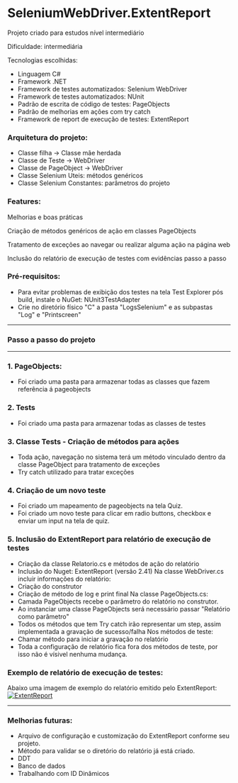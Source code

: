 # SeleniumWebDriver.ExtentReport

Projeto criado para estudos nível intermediário

Dificuldade: intermediária

Tecnologias escolhidas:
- Linguagem C#
- Framework .NET
- Framework de testes automatizados: Selenium WebDriver
- Framework de testes automatizados: NUnit
- Padrão de escrita de código de testes: PageObjects
- Padrão de melhorias em ações com try catch
- Framework de report de execução de testes: ExtentReport

### Arquitetura do projeto:

- Classe filha -> Classe mãe herdada
- Classe de Teste -> WebDriver
- Classe de PageObject -> WebDriver
- Classe Selenium Uteis: métodos genéricos
- Classe Selenium Constantes: parâmetros do projeto

### Features:

Melhorias e boas práticas

Criação de métodos genéricos de ação em classes PageObjects

Tratamento de exceções ao navegar ou realizar alguma ação na página web

Inclusão do relatório de execução de testes com evidências passo a passo

### Pré-requisitos:

- Para evitar problemas de exibição dos testes na tela Test Explorer pós build, instale o NuGet: NUnit3TestAdapter
- Crie no diretório físico "C" a pasta "LogsSelenium" e as subpastas "Log" e "Printscreen"

**************************
### Passo a passo do projeto
**************************
### 1. PageObjects: 
* Foi criado uma pasta para armazenar todas as classes que fazem referência á pageobjects

### 2. Tests
* Foi criado uma pasta para armazenar todas as classes de testes

### 3. Classe Tests - Criação de métodos para ações
* Toda ação, navegação no sistema terá um método vinculado dentro da classe PageObject para tratamento de exceções
* Try catch utilizado para tratar exceções

### 4. Criação de um novo teste
* Foi criado um mapeamento de pageobjects na tela Quiz.
* Foi criado um novo teste para clicar em radio buttons, checkbox e enviar um input na tela de quiz.

### 5. Inclusão do ExtentReport para relatório de execução de testes
* Criação da classe Relatorio.cs e métodos de ação do relatório
* Inclusão do Nuget: ExtentReport (versão 2.41)
Na classe WebDriver.cs incluir informações do relatório:
* Criação do construtor
* Criação de método de log e print final
Na classe PageObjects.cs:
* Camada PageObjects recebe o parâmetro do relatório no construtor.
* Ao instanciar uma classe PageObjects será necessário passar "Relatório como parâmetro"
* Todos os métodos que tem Try catch irão representar um step, assim implementada a gravação de sucesso/falha
Nos métodos de teste:
* Chamar método para iniciar a gravação no relatório
* Toda a configuração de relatório fica fora dos métodos de teste, por isso não é vísivel nenhuma mudança.

### Exemplo de relatório de execução de testes:
Abaixo uma imagem de exemplo do relatório emitido pelo ExtentReport:
[![ExtentReport](http://i.imgur.com/iAstOMp.png)](http://extentreports.com/)

***
### Melhorias futuras:
* Arquivo de configuração e customização do ExtentReport conforme seu projeto.
* Método para validar se o diretório do relatório já está criado.
* DDT
* Banco de dados
* Trabalhando com ID Dinâmicos

